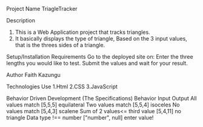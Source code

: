 Project Name
TriagleTracker

Description
1. This is a Web Application project that tracks triangles.
2. It basically displays the type of triangle, Based on the 3 input values, that is the threes sides of a triangle.

Setup/Installation Requirements
Go to the deployed site on:
Enter the three lengths you would like to test.
Submit the values and wait for your result.

Author
Faith Kazungu

Technologies Use
1.Html
2.CSS
3.JavaScript

Behavior Driven Development (The Specifications)
Behavior	Input	Output
All values match	[5,5,5]	equilateral
Two values match	[5,5,4]	isoceles
No values match	[5,4,3]	scalene
Sum of 2 values<= third value	[5,4,11]	no triangle
Data type !== number	["number", null]	enter value!
